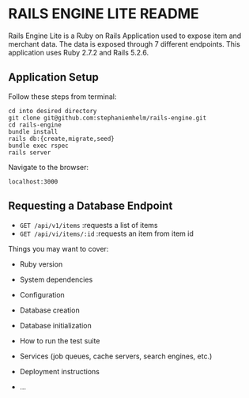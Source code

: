# RAILS ENGINE LITE README

Rails Engine Lite is a Ruby on Rails Application used to expose item and merchant data.  The data is exposed through 7 different endpoints.
This application uses Ruby 2.7.2 and Rails 5.2.6.

## Application Setup 

Follow these steps from terminal:
```
cd into desired directory
git clone git@github.com:stephaniemhelm/rails-engine.git
cd rails-engine
bundle install
rails db:{create,migrate,seed}
bundle exec rspec
rails server
```
Navigate to the browser:
```
localhost:3000
```

## Requesting a Database Endpoint

- `GET /api/v1/items`               :requests a list of items
- `GET /api/vi/items/:id`           :requests an item from item id

Things you may want to cover:

* Ruby version

* System dependencies

* Configuration

* Database creation

* Database initialization

* How to run the test suite

* Services (job queues, cache servers, search engines, etc.)

* Deployment instructions

* ...
